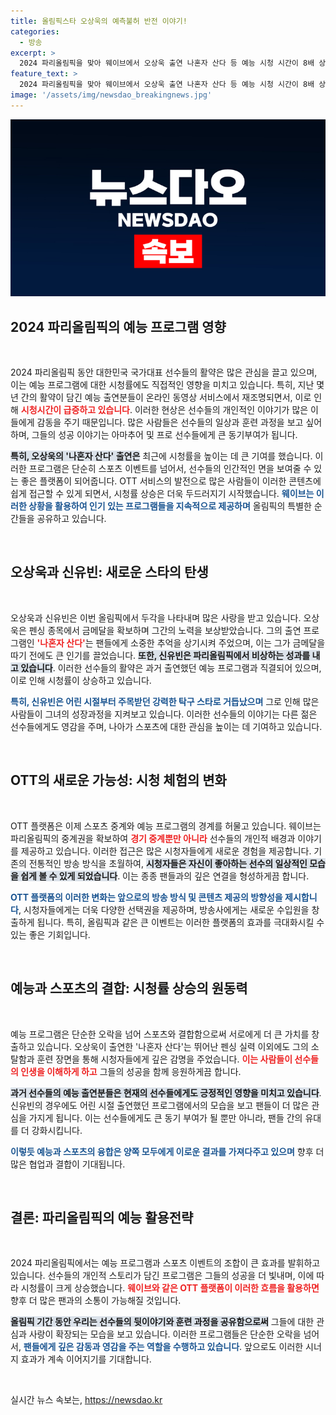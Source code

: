 ```yaml
---
title: 올림픽스타 오상욱의 예측불허 반전 이야기!
categories:
  - 방송
excerpt: >
  2024 파리올림픽을 맞아 웨이브에서 오상욱 출연 나혼자 산다 등 예능 시청 시간이 8배 상승! 펜싱, 탁구 스타들의 과거 영상이 관객을 사로잡으며 신규 유료 가입도 1위에 올라. 클릭해 확인하세요!
feature_text: >
  2024 파리올림픽을 맞아 웨이브에서 오상욱 출연 나혼자 산다 등 예능 시청 시간이 8배 상승! 펜싱, 탁구 스타들의 과거 영상이 관객을 사로잡으며 신규 유료 가입도 1위에 올라. 클릭해 확인하세요!
image: '/assets/img/newsdao_breakingnews.jpg'
---
```


<p><img src="/assets/img/newsdao_breakingnews.jpg" alt="ranknews 속보" /></p>

<h2 data-ke-size="size26">2024 파리올림픽의 예능 프로그램 영향</h2>

<p data-ke-size="size16">&nbsp;</p>

<p>2024 파리올림픽 동안 대한민국 국가대표 선수들의 활약은 많은 관심을 끌고 있으며, 이는 예능 프로그램에 대한 시청률에도 직접적인 영향을 미치고 있습니다. 특히, 지난 몇 년 간의 활약이 담긴 예능 출연분들이 온라인 동영상 서비스에서 재조명되면서, 이로 인해 <b><span style="color: #ee2323;">시청시간이 급증하고 있습니다</span></b>. 이러한 현상은 선수들의 개인적인 이야기가 많은 이들에게 감동을 주기 때문입니다. 많은 사람들은 선수들의 일상과 훈련 과정을 보고 싶어 하며, 그들의 성공 이야기는 아마추어 및 프로 선수들에게 큰 동기부여가 됩니다.</p>

<p><b><span style="background-color: #21538527;">특히, 오상욱의 '나혼자 산다' 출연은</span></b> 최근에 시청률을 높이는 데 큰 기여를 했습니다. 이러한 프로그램은 단순히 스포츠 이벤트를 넘어서, 선수들의 인간적인 면을 보여줄 수 있는 좋은 플랫폼이 되어줍니다. OTT 서비스의 발전으로 많은 사람들이 이러한 콘텐츠에 쉽게 접근할 수 있게 되면서, 시청률 상승은 더욱 두드러지기 시작했습니다. <b><span style="color: #1a5490;">웨이브는 이러한 상황을 활용하여 인기 있는 프로그램들을 지속적으로 제공하며</span></b> 올림픽의 특별한 순간들을 공유하고 있습니다.</p>

<p data-ke-size="size16">&nbsp;</p>

<h2 data-ke-size="size26">오상욱과 신유빈: 새로운 스타의 탄생</h2>

<p data-ke-size="size16">&nbsp;</p>

<p>오상욱과 신유빈은 이번 올림픽에서 두각을 나타내며 많은 사랑을 받고 있습니다. 오상욱은 펜싱 종목에서 금메달을 확보하며 그간의 노력을 보상받았습니다. 그의 출연 프로그램인 <b><span style="color: #ee2323;">'나혼자 산다'</span></b>는 팬들에게 소중한 추억을 상기시켜 주었으며, 이는 그가 금메달을 따기 전에도 큰 인기를 끌었습니다. <b><span style="background-color: #21538527;">또한, 신유빈은 파리올림픽에서 비상하는 성과를 내고 있습니다</span></b>. 이러한 선수들의 활약은 과거 출연했던 예능 프로그램과 직결되어 있으며, 이로 인해 시청률이 상승하고 있습니다. </p>

<p><b><span style="color: #1a5490;">특히, 신유빈은 어린 시절부터 주목받던 강력한 탁구 스타로 거듭났으며</span></b> 그로 인해 많은 사람들이 그녀의 성장과정을 지켜보고 있습니다. 이러한 선수들의 이야기는 다른 젊은 선수들에게도 영감을 주며, 나아가 스포츠에 대한 관심을 높이는 데 기여하고 있습니다. </p>

<p data-ke-size="size16">&nbsp;</p>

<h2 data-ke-size="size26">OTT의 새로운 가능성: 시청 체험의 변화</h2>

<p data-ke-size="size16">&nbsp;</p>

<p>OTT 플랫폼은 이제 스포츠 중계와 예능 프로그램의 경계를 허물고 있습니다. 웨이브는 파리올림픽의 중계권을 확보하여 <b><span style="color: #ee2323;">경기 중계뿐만 아니라</span></b> 선수들의 개인적 배경과 이야기를 제공하고 있습니다. 이러한 접근은 많은 시청자들에게 새로운 경험을 제공합니다. 기존의 전통적인 방송 방식을 초월하여, <b><span style="background-color: #21538527;">시청자들은 자신이 좋아하는 선수의 일상적인 모습을 쉽게 볼 수 있게 되었습니다</span></b>. 이는 종종 팬들과의 깊은 연결을 형성하게끔 합니다.</p>

<p><b><span style="color: #1a5490;">OTT 플랫폼의 이러한 변화는 앞으로의 방송 방식 및 콘텐츠 제공의 방향성을 제시합니다</span></b>, 시청자들에게는 더욱 다양한 선택권을 제공하며, 방송사에게는 새로운 수입원을 창출하게 됩니다. 특히, 올림픽과 같은 큰 이벤트는 이러한 플랫폼의 효과를 극대화시킬 수 있는 좋은 기회입니다.</p>

<p data-ke-size="size16">&nbsp;</p>

<h2 data-ke-size="size26">예능과 스포츠의 결합: 시청률 상승의 원동력</h2>

<p data-ke-size="size16">&nbsp;</p>

<p>예능 프로그램은 단순한 오락을 넘어 스포츠와 결합함으로써 서로에게 더 큰 가치를 창출하고 있습니다. 오상욱이 출연한 '나혼자 산다'는 뛰어난 펜싱 실력 이외에도 그의 소탈함과 훈련 장면을 통해 시청자들에게 깊은 감명을 주었습니다. <b><span style="color: #ee2323;">이는 사람들이 선수들의 인생을 이해하게 하고</span></b> 그들의 성공을 함께 응원하게끔 합니다. </p>

<p><b><span style="background-color: #21538527;">과거 선수들의 예능 출연분들은 현재의 선수들에게도 긍정적인 영향을 미치고 있습니다</span></b>. 신유빈의 경우에도 어린 시절 출연했던 프로그램에서의 모습을 보고 팬들이 더 많은 관심을 가지게 됩니다. 이는 선수들에게도 큰 동기 부여가 될 뿐만 아니라, 팬들 간의 유대를 더 강화시킵니다. </p>

<p><b><span style="color: #1a5490;">이렇듯 예능과 스포츠의 융합은 양쪽 모두에게 이로운 결과를 가져다주고 있으며</span></b> 향후 더 많은 협업과 결합이 기대됩니다.</p>

<p data-ke-size="size16">&nbsp;</p>

<h2 data-ke-size="size26">결론: 파리올림픽의 예능 활용전략</h2>

<p data-ke-size="size16">&nbsp;</p>

<p>2024 파리올림픽에서는 예능 프로그램과 스포츠 이벤트의 조합이 큰 효과를 발휘하고 있습니다. 선수들의 개인적 스토리가 담긴 프로그램은 그들의 성공을 더 빛내며, 이에 따라 시청률이 크게 상승했습니다. <b><span style="color: #ee2323;">웨이브와 같은 OTT 플랫폼이 이러한 흐름을 활용하면</span></b> 향후 더 많은 팬과의 소통이 가능해질 것입니다. </p>

<p><b><span style="background-color: #21538527;">올림픽 기간 동안 우리는 선수들의 뒷이야기와 훈련 과정을 공유함으로써</span></b> 그들에 대한 관심과 사랑이 확장되는 모습을 보고 있습니다. 이러한 프로그램들은 단순한 오락을 넘어서, <b><span style="color: #1a5490;">팬들에게 깊은 감동과 영감을 주는 역할을 수행하고 있습니다</span></b>. 앞으로도 이러한 시너지 효과가 계속 이어지기를 기대합니다.</p>

<p data-ke-size="size16">&nbsp;</p>
실시간 뉴스 속보는, <a href="https://newsdao.kr" rel="dofollow">https://newsdao.kr</a>


